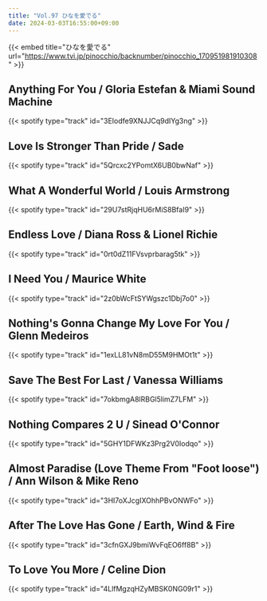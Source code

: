 ```yaml
---
title: "Vol.97 ひなを愛でる"
date: 2024-03-03T16:55:00+09:00
---
```


{{< embed title="ひなを愛でる" url="https://www.tvi.jp/pinocchio/backnumber/pinocchio_170951981910308" >}}

## Anything For You / Gloria Estefan & Miami Sound Machine
{{< spotify type="track" id="3EIodfe9XNJJCq9dIYg3ng" >}}

## Love Is Stronger Than Pride / Sade
{{< spotify type="track" id="5Qrcxc2YPomtX6UB0bwNaf" >}}

## What A Wonderful World / Louis Armstrong
{{< spotify type="track" id="29U7stRjqHU6rMiS8BfaI9" >}}

## Endless Love / Diana Ross & Lionel Richie
{{< spotify type="track" id="0rt0dZ11FVsvprbarag5tk" >}}

## I Need You / Maurice White
{{< spotify type="track" id="2z0bWcFtSYWgszc1Dbj7o0" >}}

## Nothing's Gonna Change My Love For You / Glenn Medeiros
{{< spotify type="track" id="1exLL81vN8mD55M9HMOt1t" >}}

## Save The Best For Last / Vanessa Williams
{{< spotify type="track" id="7okbmgA8lRBGl5limZ7LFM" >}}

## Nothing Compares 2 U / Sinead O'Connor
{{< spotify type="track" id="5GHY1DFWKz3Prg2V0Iodqo" >}}

## Almost Paradise (Love Theme From "Foot loose") / Ann Wilson & Mike Reno
{{< spotify type="track" id="3HI7oXJcgIXOhhPBvONWFo" >}}

## After The Love Has Gone / Earth, Wind & Fire
{{< spotify type="track" id="3cfnGXJ9bmiWvFqEO6ff8B" >}}

## To Love You More / Celine Dion
{{< spotify type="track" id="4LlfMgzqHZyMBSK0NG09r1" >}}